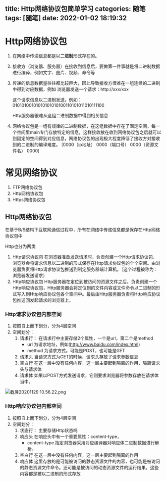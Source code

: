 title: Http网络协议包简单学习
categories: 随笔
tags: [随笔]
date: 2022-01-02 18:19:32
---
# Http网络协议包

1. 在网络中传递信息都是以**二进制**形式存在的。

2. 接收方（浏览器、服务器）在接收到信息后，要做第一件事就是将二进制数据进行编译，例如文字、图片、视频、命令等

3. 传递的信息数据量往往都比较巨大，因此导致接收方很难在一组连续的二进制中得到对应数据，例如
   浏览器发送一个请求：http://xxx/xxx

   这个请求信息以二进制发送，例如：01010100101010101010100110101011010111100

   Http服务器很难从这组二进制数据中得到相关信息

4. 网络协议包是一组有规律的二进制数据，在这组数据中存在了固定空间，每一个空间里main专门存放特定的信息，这样接收放在收到网络协议包之后就可以到固定的空间得到对应信息，网络协议包的出现极大程度降低了接收方对接收到的二进制的编译难度。
   [0000（ip地址） 0000（端口号） 0000（资源文件名） 0000]





# 常见网络协议

1. FTP网络协议包
2. Http网络协议包
3. Https网络协议包



## Http网络协议包

在基于B/S结构下互联网通信过程中，所有在网络中传递信息都是保存在Http网络协议包中



Http也分为两类

1. Http请求协议包
   在浏览器准备发送请求时，负责创建一个Http请求协议包，浏览器会将请求信息以二进制的形式保存在Http请求协议包的个个空间。由浏览器负责将Http请求协议包推送到制定服务器端计算机。（这个过程被称为：浏览器发送请求）
2. Http响应协议包
   Http服务器在定位到被访问的资源文件之后，负责创建一个Http响应协议包，Http服务器会将定位到的文件内容或文件命令以二进制的形式写入到Http响应协议包各个空间中。最后由Http服务器负责将Http响应协议包推送回发起请求的浏览器上。





### Http请求协议包内部空间

1. 按照自上而下划分，分为4层空间
2. 空间划分：
   1. 请求行：
      在请求行中主要存储2个属性，一个是url，第二个是method
      - url 为请求地址，例如(http://www.baidu.com/index.html)
      - method 为请求方式，可能是POST，也可能是GET
   2. 请求头
      当请求方式为GET的时候，请求头存放了请求参数信息
   3. 空白行
      在这一层中没有任何内容，这一层主要起到隔离的作用，隔离请求头与请求体
   4. 请求体
      如果以POST方式发送请求，它则要求浏览器将参数存放在请求体当中。



![截屏20201129 10.56.22.png](http://qiniu-note-image.ctong.top/note/images/202112271107807.png)





### Http响应协议包内部空间

1. 按照自上而下划分，分为4层空间
2. 空间划分：
   1. 状态行：
      主要存储Http状态吗
   2. 响应头
      在响应头中有一个重要属性：content-type，
      - content-type 指定浏览器采用对应编译器对响应体二进制数据进行解析。
   3. 空白行
      在这一层中没有任何内容，这一层主要起到隔离的作用
   4. 响应体
      这里存放的是可能被访问的静态资源文件的内容，也可能是被访问的静态资源文件命令。还可能是被访问的动态资源文件的运行结果。这些内容都是被以二进制的形式存放
